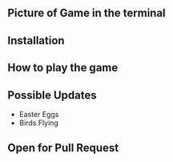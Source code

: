 ## Picture of Game in the terminal

## Installation

## How to play the game

## Possible Updates
- Easter Eggs
- Birds Flying

## Open for Pull Request
